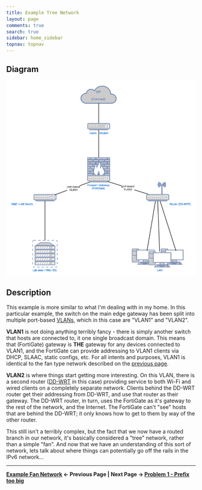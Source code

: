 ```yaml
---
title: Example Tree Network
layout: page
comments: true
search: true
sidebar: home_sidebar
topnav: topnav
---
```


## Diagram

![](images/Network_Overview.png)

## Description

This example is more similar to what I'm dealing with in my home. In this particular example, the switch on the main edge gateway has been split into multiple port-based <a href="#" data-toggle="tooltip" data-original-title="{{site.data.glossary.VLAN}}">VLANs</a>, which in this case are "VLAN1" and "VLAN2".

**VLAN1** is not doing anything terribly fancy - there is simply another switch that hosts are connected to, it one single broadcast domain. This means that (FortiGate) gateway is **THE** gateway for any devices connected to VLAN1, and the FortiGate can provide addressing to VLAN1 clients via DHCP, SLAAC, static configs, etc. For all intents and purposes, VLAN1 is identical to the fan type network described on the [previous page](fan.html).

**VLAN2** is where things start getting more interesting. On this VLAN, there is a second router ([DD-WRT] in this case) providing service to both Wi-Fi and wired clients on a completely separate network. Clients behind the DD-WRT router get their addressing from DD-WRT, and use that router as their gateway. The DD-WRT router, in turn, uses the FortiGate as it's gateway to the rest of the network, and the Internet. The FortiGate can't "see" hosts that are behind the DD-WRT; it only knows how to  get to them by way of the other router.

This still isn't a terribly complex, but the fact that we now have a routed branch in our network, it's basically considered a "tree" network, rather than a simple "fan". And now that we have an understanding of this sort of network, lets talk about where things can potentially go off the rails in the IPv6 network...

-----

**[Example Fan Network](fan.html) <- Previous Page \| Next Page -> [Problem 1 - Prefix too big](prefix64.html)**


[DD-WRT]: http://www.dd-wrt.com/site/index